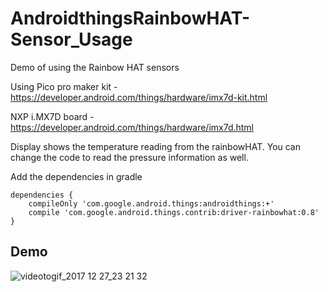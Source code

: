 # AndroidthingsRainbowHAT-Sensor_Usage
Demo of using the Rainbow HAT sensors

Using Pico pro maker kit - https://developer.android.com/things/hardware/imx7d-kit.html

NXP i.MX7D board - https://developer.android.com/things/hardware/imx7d.html

Display shows the temperature reading from the rainbowHAT. You can change the code to read the pressure information as well.


Add the dependencies in gradle
```
dependencies {
    compileOnly 'com.google.android.things:androidthings:+'
    compile 'com.google.android.things.contrib:driver-rainbowhat:0.8'
}
```

## Demo

![videotogif_2017 12 27_23 21 32](https://user-images.githubusercontent.com/18279724/34388973-dfba8252-eb5c-11e7-974f-054cc27b38f0.gif)






























